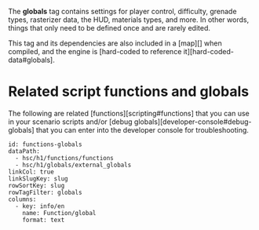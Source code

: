 The **globals** tag contains settings for player control, difficulty, grenade types, rasterizer data, the HUD, materials types, and more. In other words, things that only need to be defined once and are rarely edited.

This tag and its dependencies are also included in a [map][] when compiled, and the engine is [hard-coded to reference it][hard-coded-data#globals].

# Related script functions and globals
The following are related [functions][scripting#functions] that you can use in your scenario scripts and/or [debug globals][developer-console#debug-globals] that you can enter into the developer console for troubleshooting.

```.table
id: functions-globals
dataPath:
  - hsc/h1/functions/functions
  - hsc/h1/globals/external_globals
linkCol: true
linkSlugKey: slug
rowSortKey: slug
rowTagFilter: globals
columns:
  - key: info/en
    name: Function/global
    format: text
```
